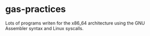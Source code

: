# gas-practices
Lots of programs writen for the x86_64 architecture using the GNU Assembler syntax and Linux syscalls.